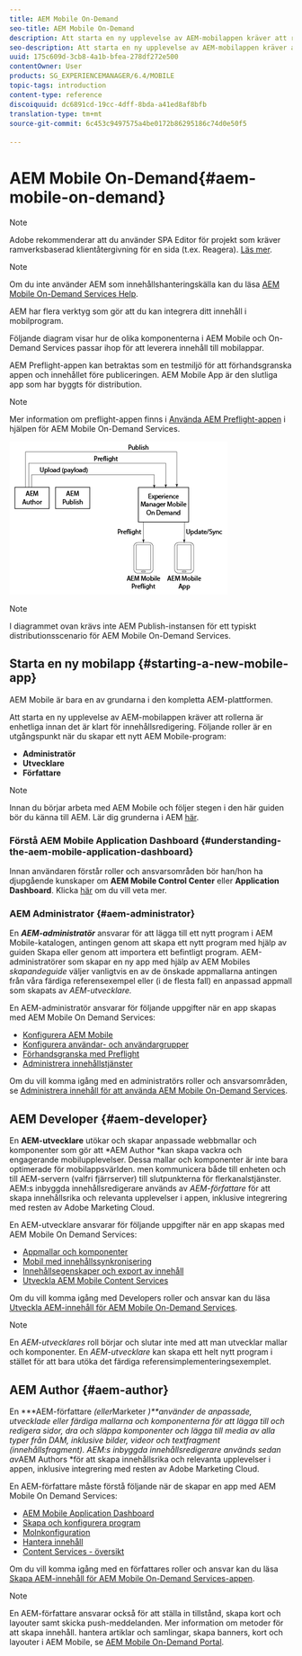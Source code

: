 ```yaml
---
title: AEM Mobile On-Demand
seo-title: AEM Mobile On-Demand
description: Att starta en ny upplevelse av AEM-mobilappen kräver att rollerna är enhetliga innan det är klart för innehållsredigering. Följ den här sidan för att komma igång med AEM Mobile On-Demand-tjänster.
seo-description: Att starta en ny upplevelse av AEM-mobilappen kräver att rollerna är enhetliga innan det är klart för innehållsredigering. Följ den här sidan för att komma igång med AEM Mobile On-Demand-tjänster.
uuid: 175c609d-3cb8-4a1b-bfea-278df272e500
contentOwner: User
products: SG_EXPERIENCEMANAGER/6.4/MOBILE
topic-tags: introduction
content-type: reference
discoiquuid: dc6891cd-19cc-4dff-8bda-a41ed8af8bfb
translation-type: tm+mt
source-git-commit: 6c453c9497575a4be0172b86295186c74d0e50f5

---
```



# AEM Mobile On-Demand{#aem-mobile-on-demand}

>[!NOTE]
>
>Adobe rekommenderar att du använder SPA Editor för projekt som kräver ramverksbaserad klientåtergivning för en sida (t.ex. Reagera). [Läs mer](/help/sites-developing/spa-overview.md).

>[!NOTE]
>
>Om du inte använder AEM som innehållshanteringskälla kan du läsa [AEM Mobile On-Demand Services Help](https://helpx.adobe.com/digital-publishing-solution/topics.html).

AEM har flera verktyg som gör att du kan integrera ditt innehåll i mobilprogram.

Följande diagram visar hur de olika komponenterna i AEM Mobile och On-Demand Services passar ihop för att leverera innehåll till mobilappar.

AEM Preflight-appen kan betraktas som en testmiljö för att förhandsgranska appen och innehållet före publiceringen. AEM Mobile App är den slutliga app som har byggts för distribution.

>[!NOTE]
>
>Mer information om preflight-appen finns i [Använda AEM Preflight-appen](https://helpx.adobe.com/digital-publishing-solution/help/preflight-app.html) i hjälpen för AEM Mobile On-Demand Services.

![chlimage_1-171](assets/chlimage_1-171.png)

>[!NOTE]
>
>I diagrammet ovan krävs inte AEM Publish-instansen för ett typiskt distributionsscenario för AEM Mobile On-Demand Services.

## Starta en ny mobilapp {#starting-a-new-mobile-app}

AEM Mobile är bara en av grundarna i den kompletta AEM-plattformen.

Att starta en ny upplevelse av AEM-mobilappen kräver att rollerna är enhetliga innan det är klart för innehållsredigering. Följande roller är en utgångspunkt när du skapar ett nytt AEM Mobile-program:

* **Administratör**
* **Utvecklare**
* **Författare**

>[!NOTE]
>
>Innan du börjar arbeta med AEM Mobile och följer stegen i den här guiden bör du känna till AEM. Lär dig grunderna i AEM [här](/help/sites-deploying/deploy.md).

### Förstå AEM Mobile Application Dashboard {#understanding-the-aem-mobile-application-dashboard}

Innan användaren förstår roller och ansvarsområden bör han/hon ha djupgående kunskaper om **AEM Mobile Control Center** eller **Application Dashboard**. Klicka [här](/help/mobile/mobile-apps-ondemand-application-dashboard.md) om du vill veta mer.

### AEM Administrator {#aem-administrator}

En ***AEM-administratör*** ansvarar för att lägga till ett nytt program i AEM Mobile-katalogen, antingen genom att skapa ett nytt program med hjälp av guiden Skapa eller genom att importera ett befintligt program. AEM-administratörer som skapar en ny app med hjälp av AEM Mobiles *skapandeguide* väljer vanligtvis en av de önskade appmallarna antingen från våra färdiga referensexempel eller (i de flesta fall) en anpassad appmall som skapats av *AEM-utvecklare.*

En AEM-administratör ansvarar för följande uppgifter när en app skapas med AEM Mobile On Demand Services:

* [Konfigurera AEM Mobile](/help/mobile/aem-mobile-setup.md)
* [Konfigurera användar- och användargrupper](/help/mobile/aem-mobile-configure-users.md)
* [Förhandsgranska med Preflight](/help/mobile/aem-mobile-manage-ondemand-services.md)
* [Administrera innehållstjänster](/help/mobile/developing-content-services.md)

Om du vill komma igång med en administratörs roller och ansvarsområden, se [Administrera innehåll för att använda AEM Mobile On-Demand Services](/help/mobile/aem-mobile.md).

## AEM Developer {#aem-developer}

En **AEM-utvecklare** utökar och skapar anpassade webbmallar och komponenter som gör att *AEM Author *kan skapa vackra och engagerande mobilupplevelser. Dessa mallar och komponenter är inte bara optimerade för mobilappsvärlden. men kommunicera både till enheten och till AEM-servern (valfri fjärrserver) till slutpunkterna för flerkanalstjänster. AEM:s inbyggda innehållsredigerare används av *AEM-författare* för att skapa innehållsrika och relevanta upplevelser i appen, inklusive integrering med resten av Adobe Marketing Cloud.

En AEM-utvecklare ansvarar för följande uppgifter när en app skapas med AEM Mobile On Demand Services:

* [Appmallar och komponenter](/help/mobile/app-templates-and-components1.md)
* [Mobil med innehållssynkronisering](/help/mobile/mobile-ondemand-contentsync.md)
* [Innehållsegenskaper och export av innehåll](/help/mobile/on-demand-content-properties-exporting.md)
* [Utveckla AEM Mobile Content Services](/help/mobile/developing-content-services.md)

Om du vill komma igång med Developers roller och ansvar kan du läsa [Utveckla AEM-innehåll för AEM Mobile On-Demand Services](/help/mobile/aem-mobile-on-demand.md).

>[!NOTE]
>
>En *AEM-utvecklares* roll börjar och slutar inte med att man utvecklar mallar och komponenter. En *AEM-utvecklare* kan skapa ett helt nytt program i stället för att bara utöka det färdiga referensimplementeringsexemplet.

## AEM Author {#aem-author}

En ***AEM-författare *(eller*Marketer *)**använder de anpassade, utvecklade eller färdiga mallarna och komponenterna för att lägga till och redigera sidor, dra och släppa komponenter och lägga till media av alla typer från DAM, inklusive bilder, videor och textfragment (innehållsfragment). AEM:s inbyggda innehållsredigerare används sedan av*AEM Authors *för att skapa innehållsrika och relevanta upplevelser i appen, inklusive integrering med resten av Adobe Marketing Cloud.

En AEM-författare måste förstå följande när de skapar en app med AEM Mobile On Demand Services:

* [AEM Mobile Application Dashboard](/help/mobile/mobile-apps-ondemand-application-dashboard.md)
* [Skapa och konfigurera program](/help/mobile/mobile-apps-ondemand-application-create-configure-action.md)
* [Molnkonfiguration](/help/mobile/mobile-on-demand-associating-an-on-demand-app-to-cloud-configuration.md)
* [Hantera innehåll](/help/mobile/mobile-apps-ondemand-manage-content-ondemand.md)
* [Content Services - översikt](/help/mobile/develop-content-as-a-service.md)

Om du vill komma igång med en författares roller och ansvar kan du läsa [Skapa AEM-innehåll för AEM Mobile On-Demand Services-appen](/help/mobile/mobile-apps-ondemand.md).

>[!NOTE]
>
>En AEM-författare ansvarar också för att ställa in tillstånd, skapa kort och layouter samt skicka push-meddelanden. Mer information om metoder för att skapa innehåll. hantera artiklar och samlingar, skapa banners, kort och layouter i AEM Mobile, se [AEM Mobile On-Demand Portal](https://helpx.adobe.com/digital-publishing-solution/topics.html#dynamicpod_reference_2).

